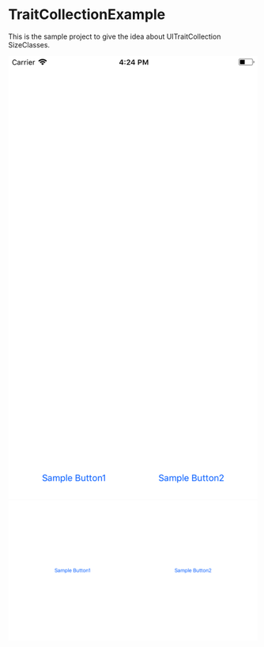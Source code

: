 # TraitCollectionExample
This is the sample project to give the idea about UITraitCollection SizeClasses.

![Alt text](https://github.com/boominadhaprakash/TraitCollectionExample/blob/master/TraitCollectionSample/Screenshots/portrait_mode.png "Portrait Mode")
![Alt text](https://github.com/boominadhaprakash/TraitCollectionExample/blob/master/TraitCollectionSample/Screenshots/landscape_mode.png "Landscape Mode")
